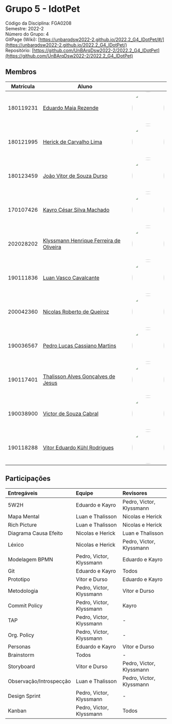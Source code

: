 # Grupo 5 - IdotPet

Código da Disciplina: FGA0208 <br>
Semestre: 2022-2 <br>
Número do Grupo: 4 <br>
GitPage (Wiki): [https://unbarqdsw2022-2.github.io/2022.2_G4_IDotPet/#/](https://unbarqdsw2022-2.github.io/2022.2_G4_IDotPet/) <br>
Repositório: [https://github.com/UnBArqDsw2022-2/2022.2_G4_IDotPet](https://github.com/UnBArqDsw2022-2/2022.2_G4_IDotPet) <br>

## Membros

| Matrícula | Aluno |  |
| -- | -- | -- |
| 180119231  | [Eduardo Maia Rezende](https://github.com/eduardomr) | <img style="border-radius: 50%;" src="https://avatars.githubusercontent.com/u/47648859?v=4" width="100px;" alt=""/> |
| 180121995  | [Herick de Carvalho Lima](https://github.com/hericklima22) | <img style="border-radius: 50%;" src="https://avatars.githubusercontent.com/u/48794282?v=4" width="100px;" alt=""/> |
| 180123459  | [João Vitor de Souza Durso](https://github.com/jvsdurso) | <img style="border-radius: 50%;" src="https://avatars.githubusercontent.com/u/69814362?v=4" width="100px;" alt=""/> |
| 170107426 | [Kayro César Silva Machado](https://github.com/kayrocesar) | <img style="border-radius: 50%;" src="https://avatars.githubusercontent.com/u/39713656?v=4" width="100px;" alt=""/> |
| 202028202  | [Klyssmann Henrique Ferreira de Oliveira](https://github.com/klyssmannoliveira) | <img style="border-radius: 50%;" src="https://avatars.githubusercontent.com/u/56873266?v=4" width="100px;" alt=""/> |
| 190111836  | [Luan Vasco Cavalcante](https://github.com/Luan-Cavalcante) | <img style="border-radius: 50%;" src="https://avatars.githubusercontent.com/u/67024690?v=4" width="100px;" alt=""/> |
| 200042360  | [Nicolas Roberto de Queiroz](https://github.com/Nicolas-Roberto) | <img style="border-radius: 50%;" src="https://avatars.githubusercontent.com/u/66215835?v=4" width="100px;" alt=""/> |
| 190036567 | [Pedro Lucas Cassiano Martins](https://github.com/PedroLucasCM) | <img style="border-radius: 50%;" src="https://avatars.githubusercontent.com/u/87657942?v=4" width="100px;" alt=""/> |
| 190117401 | [Thalisson Alves Gonçalves de Jesus](https://github.com/Thalisson-Alves) | <img style="border-radius: 50%;" src="https://avatars.githubusercontent.com/u/62034738?v=4" width="100px;" alt=""/> |
| 190038900  | [Victor de Souza Cabral ](https://github.com/victordscabral) | <img style="border-radius: 50%;" src="https://avatars.githubusercontent.com/u/87657291?v=4" width="100px;" alt=""/> |
| 190118288  | [Vitor Eduardo Kühl Rodrigues](https://github.com/vitorekr) | <img style="border-radius: 50%;" src="https://avatars.githubusercontent.com/u/56610229?v=4" width="100px;" alt=""/> |

## Participações

|Entregáveis|Equipe|Revisores|
| :- | :- | :- |
|5W2H|Eduardo e Kayro|Pedro, Victor, Klyssmann|
|Mapa Mental|Luan e Thalisson|Nicolas e Herick|
|Rich Picture|Luan e Thalisson|Nicolas e Herick|
|Diagrama Causa Efeito|Nicolas e Herick|Luan e Thalisson|
|Léxico|Nicolas e Herick|Pedro, Victor, Klyssmann|
|Modelagem BPMN|Pedro, Victor, Klyssmann|Eduardo e Kayro|
|Git|Eduardo e Kayro|Todos|
|Prototipo|Vitor e Durso|Eduardo e Kayro|
|Metodologia|Pedro, Victor, Klyssmann|Vitor e Durso|
|Commit Policy|Pedro, Victor, Klyssmann|Kayro|
|TAP|Pedro, Victor, Klyssmann|-|
|Org. Policy|Pedro, Victor, Klyssmann|-|
|Personas|Eduardo e Kayro|Vitor e Durso|
|Brainstorm|Todos|-|
|Storyboard |Vitor e Durso|Pedro, Victor, Klyssmann|
|Observação/Introspecção|Luan e Thalisson|Pedro, Victor, Klyssmann|
|Design Sprint|Pedro, Victor, Klyssmann|-|
|Kanban|Pedro, Victor, Klyssmann|Todos|